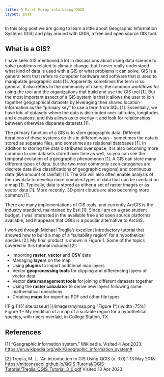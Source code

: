 ```yaml
---
title: A First Foray into Using QGIS
layout: post
---
```


In this blog post we are going to learn a little about Geographic Information Systems (GIS) and play around with QGIS, a free and open source GIS tool. 

## What is a GIS? 

I have seen GIS mentioned a lot in discussions about using data science to solve problems related to climate change, but I never really understood what kind of data is used with a GIS or what problems it can solve. GIS is a general term that refers to computer hardware and software that is used to manipulate geographic data [1]. Apparently sometimes the term is so general, it also refers to the community of users, the common workflows for using the tool and the organizations that build and use the GIS tool [1]. But the most important aspect of a GIS system is that it allows the user to join together geographical datasets by leveraging their shared location information as the “primary key” to use a term from SQL [1]. Essentially, we have lots of datasets where the data is distributed over latitudes, longitudes and elevations, and this allows us to overlay it and look for relationships between otherwise disparate datasets [1]. 

The primary function of a GIS is to store geographic data. Different iterations of these systems do this in different ways - sometimes the data is stored as separate files, and sometimes as relational databases [1]. In addition to storing the data distributed over space, it is also becoming more common to see datasets stored over time as well, so you can see the temporal evolution of a geographic phenomenon [1]. A GIS can store many different types of data, but the two most commonly seen categories are discrete data (like classifications of geographic regions) and continuous data (like amount of rainfall) [1]. The GIS will also often enable analysis of the raw data to develop more complex types of data that can be overlaid on a map [1]. Typically, data is stored as either a set of raster images or as vector data [1]. More recently, 3D point clouds are also becoming more common [1]. 

There are many implementations of GIS tools, and currently ArcGIS is the industry standard, maintained by Esri [1]. Since I am on a grad student budget, I was interested in the available free and open source platforms available, and it appears that QGIS is a popular alternative to ArcGIS. 

I worked through Michael Treglia’s excellent introductory tutorial that showed how to build a map of a “suitability region” for a hypothetical species [2]. My final product is shown in Figure 1. Some of the topics covered in this tutorial included [2]: 

* Importing **raster**, **vector** and **CSV** data   
* Managing **layers** on the map   
* Using **plugins** to import additional map layers   
* Vector **geoprocessing tools** for clipping and differencing layers of vector data   
* Vector **data management tools** for joining different datasets together   
* Using the **raster calculator** to derive new layers following some mathematical operations   
* Creating **maps** for export as PDF and other file types

![Fig 1]({{ site.baseurl }}/images/mymap.png "Figure 1"){:width=75%}  
Figure 1 - My rendition of a map of a suitable region for a hypothetical species, with rivers overlaid, in College Station, TX


## References

[1] “Geographic information system.” Wikipedia. Visited 4 Apr 2023. <https://en.wikipedia.org/wiki/Geographic_information_system#> 

[2] Treglia, M. L. “An Introduction to GIS Using QGIS (v. 3.0).” 13 May 2018. <https://mltconsecol.github.io/QGIS-Tutorial/QGIS-Tutorial/Treglia_QGIS_Tutorial_3_0.pdf> Visited 10 Apr 2023. 

